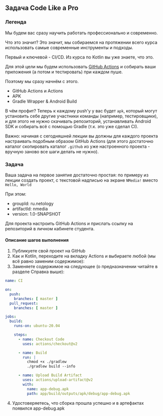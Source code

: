 ## Задача Code Like a Pro
### Легенда
Мы будем вас сразу научить работать профессионально и современно.

Что это значит? Это значит, мы собираемся на протяжении всего курса использовать самые современные инструменты и подходы.

Первый и ключевой - CI/CD. Из курса по Kotlin вы уже знаете, что это.

Для этой цели мы будем использовать [GitHub Actions](https://github.com/features/actions) и собирать ваши приложения (а потом и тестировать) при каждом пуше.

Поэтому мы сразу начнём с этого.
- GitHub Actions и Actions
- APK
- Gradle Wrapper & Android Build

В чём профит? Теперь к каждому push'у у вас будет `apk`, который могут установить себе другие участники команды (например, тестировщики), и для этого не нужно скачивать репозиторий, устанавливать Android SDK и собирать всё с помощью Gradle (т.к. это уже сделал CI).

Важно: начиная с сегодняшней лекции вы должны для каждого проекта настраивать подобным образом GitHub Actions (для этого достаточно каталог скопировать каталог `.github` из уже настроенного проекта - вручную заново все шаги делать не нужно).

### Задача
Ваша задача на первое занятие достаточно простая: по примеру из лекции создать проект, с текстовой надписью на экране `NMedia!` вместо `Hello, World`

При этом:
- groupId: ru.netology
- artifactId: nmedia
- version: 1.0-SNAPSHOT

Для проекта настроить GitHub Actions и прислать ссылку на репозиторий в личном кабинете студента.

#### Описание шагов выполнения
1. Публикуете свой проект на GitHub
2. Как и Kotlin, переходите на вкладку Actions и выбираете любой (мы всё равно заменим содержимое):
3. Заменяете содержимое на следующее (о предназначении читайте в разделе Справка выше):

```yaml
name: CI

on:
  push:
    branches: [ master ]
  pull_request:
    branches: [ master ]

jobs:
  build:
    runs-on: ubuntu-20.04

    steps:
      - name: Checkout Code
        uses: actions/checkout@v2

      - name: Build
        run: |
          chmod +x ./gradlew
          ./gradlew build --info

      - name: Upload Build Artifact
        uses: actions/upload-artifact@v2
        with:
          name: app-debug.apk
          path: app/build/outputs/apk/debug/app-debug.apk
```
4. Удостоверяетесь, что сборка прошла успешно и в артефактах появился app-debug.apk